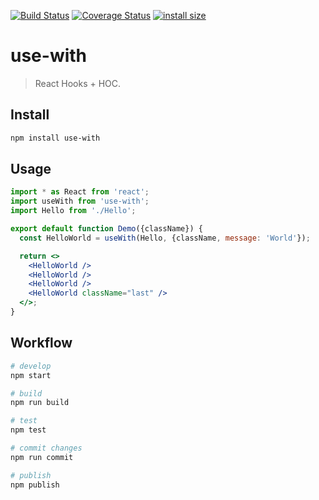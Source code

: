 [![Build Status](https://travis-ci.org/wmzy/use-with.svg?branch=master)](https://travis-ci.org/wmzy/use-with)
[![Coverage Status](https://coveralls.io/repos/github/wmzy/use-with/badge.svg?branch=master)](https://coveralls.io/github/wmzy/use-with?branch=master)
[![install size](https://packagephobia.now.sh/badge?p=use-with)](https://packagephobia.now.sh/result?p=use-with)
# use-with

> React Hooks + HOC.

## Install

```bash
npm install use-with
```

## Usage

```jsx
import * as React from 'react';
import useWith from 'use-with';
import Hello from './Hello';

export default function Demo({className}) {
  const HelloWorld = useWith(Hello, {className, message: 'World'});

  return <>
    <HelloWorld />
    <HelloWorld />
    <HelloWorld />
    <HelloWorld className="last" />
  </>;
}
```

## Workflow

```bash
# develop
npm start

# build
npm run build

# test
npm test

# commit changes
npm run commit

# publish
npm publish
```
